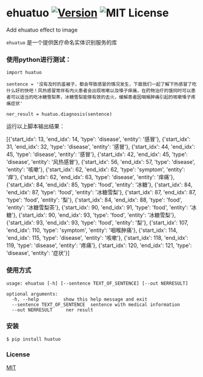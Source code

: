 # ehuatuo [![Version][version-badge]][version-link] ![MIT License][license-badge]


Add ehuatuo effect to image


`ehuatuo` 是一个提供医疗命名实体识别服务的库


### 使用python进行测试：
```
import huatuo

sentence = '没有及时的盖被子，都会导致感冒的情况发生，下面我们一起了解下热感冒了吃什么好的快吧！风热感冒常伴有内火患者会出现咳嗽以及嗓子痒痛，在药物治疗的饿同时可以患者可以适当的吃冰糖雪梨茶，冰糖雪梨能够有效的去火，缓解患者因咽喉肿痛引起的咳嗽嗓子疼痛症状'

ner_result = huatuo.diagnosis(sentence)
```

运行以上脚本输出结果：

[{'start_idx': 13, 'end_idx': 14, 'type': 'disease', 'entity': '感冒'},
{'start_idx': 31, 'end_idx': 32, 'type': 'disease', 'entity': '感冒'},
{'start_idx': 44, 'end_idx': 45, 'type': 'disease', 'entity': '感冒'},
{'start_idx': 42, 'end_idx': 45, 'type': 'disease', 'entity': '风热感冒'},
{'start_idx': 56, 'end_idx': 57, 'type': 'disease', 'entity': '咳嗽'},
{'start_idx': 62, 'end_idx': 62, 'type': 'symptom', 'entity': '痒'},
{'start_idx': 62, 'end_idx': 63, 'type': 'disease', 'entity': '痒痛'},
{'start_idx': 84, 'end_idx': 85, 'type': 'food', 'entity': '冰糖'},
{'start_idx': 84, 'end_idx': 87, 'type': 'food', 'entity': '冰糖雪梨'},
{'start_idx': 87, 'end_idx': 87, 'type': 'food', 'entity': '梨'},
{'start_idx': 84, 'end_idx': 88, 'type': 'food', 'entity': '冰糖雪梨茶'},
{'start_idx': 90, 'end_idx': 91, 'type': 'food', 'entity': '冰糖'},
{'start_idx': 90, 'end_idx': 93, 'type': 'food', 'entity': '冰糖雪梨'},
{'start_idx': 93, 'end_idx': 93, 'type': 'food', 'entity': '梨'},
{'start_idx': 107, 'end_idx': 110, 'type': 'symptom', 'entity': '咽喉肿痛'},
{'start_idx': 114, 'end_idx': 115, 'type': 'disease', 'entity': '咳嗽'},
{'start_idx': 118, 'end_idx': 119, 'type': 'disease', 'entity': '疼痛'},
{'start_idx': 120, 'end_idx': 121, 'type': 'disease', 'entity': '症状'}]


### 使用方式

```
usage: ehuatuo [-h] [--sentence TEXT_OF_SENTENCE] [--out NERRESULT]

optional arguments:
  -h, --help         show this help message and exit
  --sentence TEXT_OF_SENTENCE  sentence with medical information
  --out NERRESULT     ner result
```


### 安装

```
$ pip install huatuo
```


### License

[MIT](https://github.com/easonforai/huatuo/blob/master/LICENSE)


[version-badge]:   https://img.shields.io/badge/version-0.1-brightgreen.svg
[version-link]:    https://pypi.python.org/pypi/huatuo/
[license-badge]:   https://img.shields.io/github/license/pythonml/huatuo.svg
